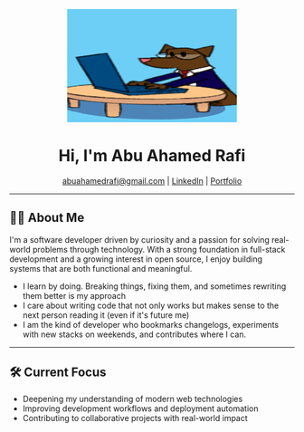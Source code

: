 <p align="center">
  <img width="300" height="200" src="DogOnLaptop.gif" alt="Dog on Laptop Gif">
</p>

<h1 align="center">Hi, I'm Abu Ahamed Rafi</h1>

<p align="center">
  <a href="mailto:abuahamedrafi@gmail.com" target="_blank">abuahamedrafi@gmail.com</a> |
  <a href="https://www.linkedin.com/in/abuahamedrafi/" target="_blank">LinkedIn</a> |
  <a href="https:abuahamedrafi.me/" target="_blank">Portfolio</a>
</p>

---

## 👨‍💻 About Me

I'm a software developer driven by curiosity and a passion for solving real-world problems through technology. With a strong foundation in full-stack development and a growing interest in open source, I enjoy building systems that are both functional and meaningful.

- I learn by doing. Breaking things, fixing them, and sometimes rewriting them better is my approach  
- I care about writing code that not only works but makes sense to the next person reading it (even if it's future me)  
- I am the kind of developer who bookmarks changelogs, experiments with new stacks on weekends, and contributes where I can.
---

## 🛠️ Current Focus

- Deepening my understanding of modern web technologies  
- Improving development workflows and deployment automation  
- Contributing to collaborative projects with real-world impact  
